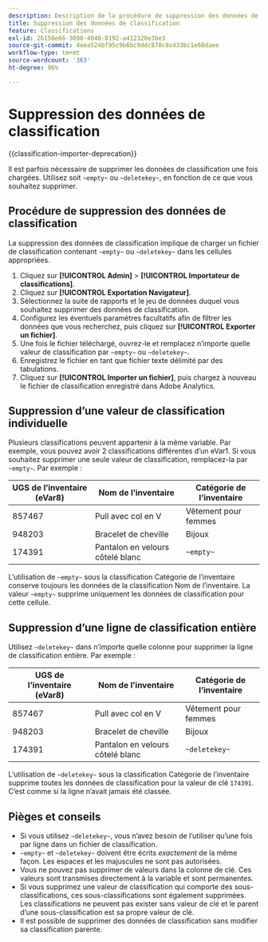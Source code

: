 ```yaml
---
description: Description de la procédure de suppression des données de classification.
title: Suppression des données de classification
feature: Classifications
exl-id: 2b156e66-3090-4048-8192-a412320e3be3
source-git-commit: 4eea524bf95c9b6bc9ddc878c8c433bc1e60daee
workflow-type: tm+mt
source-wordcount: '363'
ht-degree: 96%

---
```


# Suppression des données de classification

{{classification-importer-deprecation}}

Il est parfois nécessaire de supprimer les données de classification une fois chargées. Utilisez soit `~empty~` ou `~deletekey~`, en fonction de ce que vous souhaitez supprimer.

## Procédure de suppression des données de classification

La suppression des données de classification implique de charger un fichier de classification contenant `~empty~` ou `~deletekey~` dans les cellules appropriées.

1. Cliquez sur **[!UICONTROL Admin]** > **[!UICONTROL Importateur de classifications]**.
1. Cliquez sur **[!UICONTROL Exportation Navigateur]**.
1. Sélectionnez la suite de rapports et le jeu de données duquel vous souhaitez supprimer des données de classification.
1. Configurez les éventuels paramètres facultatifs afin de filtrer les données que vous recherchez, puis cliquez sur **[!UICONTROL Exporter un fichier]**.
1. Une fois le fichier téléchargé, ouvrez-le et remplacez n’importe quelle valeur de classification par `~empty~` ou `~deletekey~`.
1. Enregistrez le fichier en tant que fichier texte délimité par des tabulations.
1. Cliquez sur **[!UICONTROL Importer un fichier]**, puis chargez à nouveau le fichier de classification enregistré dans Adobe Analytics.

## Suppression d’une valeur de classification individuelle

Plusieurs classifications peuvent appartenir à la même variable. Par exemple, vous pouvez avoir 2 classifications différentes d’un eVar1. Si vous souhaitez supprimer une seule valeur de classification, remplacez-la par `~empty~`. Par exemple :

| UGS de l’inventaire (eVar8) | Nom de l’inventaire | Catégorie de l’inventaire |
| --- | --- | --- |
| 857467 | Pull avec col en V | Vêtement pour femmes |
| 948203 | Bracelet de cheville | Bijoux |
| 174391 | Pantalon en velours côtelé blanc | `~empty~` |

L’utilisation de `~empty~` sous la classification Catégorie de l’inventaire conserve toujours les données de la classification Nom de l’inventaire. La valeur `~empty~` supprime uniquement les données de classification pour cette cellule.

## Suppression d’une ligne de classification entière

Utilisez `~deletekey~` dans n’importe quelle colonne pour supprimer la ligne de classification entière. Par exemple :

| UGS de l’inventaire (eVar8) | Nom de l’inventaire | Catégorie de l’inventaire |
| --- | --- | --- |
| 857467 | Pull avec col en V | Vêtement pour femmes |
| 948203 | Bracelet de cheville | Bijoux |
| 174391 | Pantalon en velours côtelé blanc | `~deletekey~` |

L’utilisation de `~deletekey~` sous la classification Catégorie de l’inventaire supprime toutes les données de classification pour la valeur de clé `174391`. C’est comme si la ligne n’avait jamais été classée.

## Pièges et conseils

* Si vous utilisez `~deletekey~`, vous n’avez besoin de l’utiliser qu’une fois par ligne dans un fichier de classification.
* `~empty~` et `~deletekey~` doivent être écrits *exactement* de la même façon. Les espaces et les majuscules ne sont pas autorisées.
* Vous ne pouvez pas supprimer de valeurs dans la colonne de clé. Ces valeurs sont transmises directement à la variable et sont permanentes.
* Si vous supprimez une valeur de classification qui comporte des sous-classifications, ces sous-classifications sont également supprimées. Les classifications ne peuvent pas exister sans valeur de clé et le parent d’une sous-classification est sa propre valeur de clé.
* Il est possible de supprimer des données de classification sans modifier sa classification parente.
